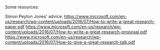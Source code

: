 Some resources:

Simon Peyton Jones' advice:
https://www.microsoft.com/en-us/research/wp-content/uploads/2016/07/How-to-write-a-great-research-paper.pdf
https://www.microsoft.com/en-us/research/wp-content/uploads/2016/07/How-to-write-a-great-research-proposal.pdf
https://www.microsoft.com/en-us/research/wp-content/uploads/2016/07/How-to-give-a-great-research-talk.pdf
